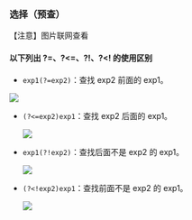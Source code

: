 ### 选择（预查）

【注意】图片联网查看

#### 以下列出 ?=、?<=、?!、?<! 的使用区别

* `exp1(?=exp2)`：查找 exp2 前面的 exp1。

![](https://www.runoob.com/wp-content/uploads/2014/03/reg-111.jpg)

* `(?<=exp2)exp1`：查找 exp2 后面的 exp1。

  ![](https://www.runoob.com/wp-content/uploads/2014/03/reg-222.jpg)

* `exp1(?!exp2)`：查找后面不是 exp2 的 exp1。

  ![](https://www.runoob.com/wp-content/uploads/2014/03/reg-333.jpg)

* `(?<!exp2)exp1`：查找前面不是 exp2 的 exp1。

  ![](https://www.runoob.com/wp-content/uploads/2014/03/reg-444.jpg)

